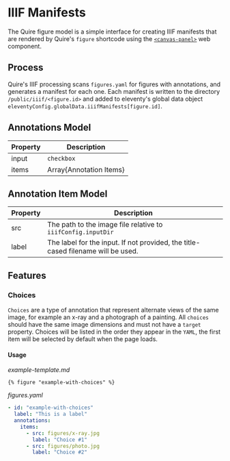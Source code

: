 # IIIF Manifests

The Quire figure model is a simple interface for creating IIIF manifests that are rendered by Quire's `figure` shortcode using the [`<canvas-panel>`](https://iiif-canvas-panel.netlify.app/docs/intro/) web component.

## Process
Quire's IIIF processing scans `figures.yaml` for figures with annotations, and generates a manifest for each one. Each manifest is written to the directory `/public/iiif/<figure.id>` and added to eleventy's global data object `eleventyConfig.globalData.iiifManifests[figure.id]`.

## Annotations Model
| Property    | Description                  |
| ----------- | ---------------------------- |
| input       | `checkbox`|`radio` (default) |
| items       | Array\{Annotation Items\}       |

## Annotation Item Model
| Property | Description                                                  |
| -------- | ------------------------------------------------------------ |
| src      | The path to the image file relative to `iiifConfig.inputDir` |
| label    | The label for the input. If not provided, the title-cased filename will be used.|

## Features
### Choices
`Choices` are a type of annotation that represent alternate views of the same image, for example an x-ray and a photograph of a painting. All `choices` should have the same image dimensions and must not have a `target` property. Choices will be listed in the order they appear in the `YAML`, the first item will be selected by default when the page loads.

#### Usage
_example-template.md_
```liquid
{% figure "example-with-choices" %}
```

_figures.yaml_
```yaml
- id: "example-with-choices"
  label: "This is a label"
  annotations:
    items:
      - src: figures/x-ray.jpg
        label: "Choice #1"
      - src: figures/photo.jpg
        label: "Choice #2"
```
